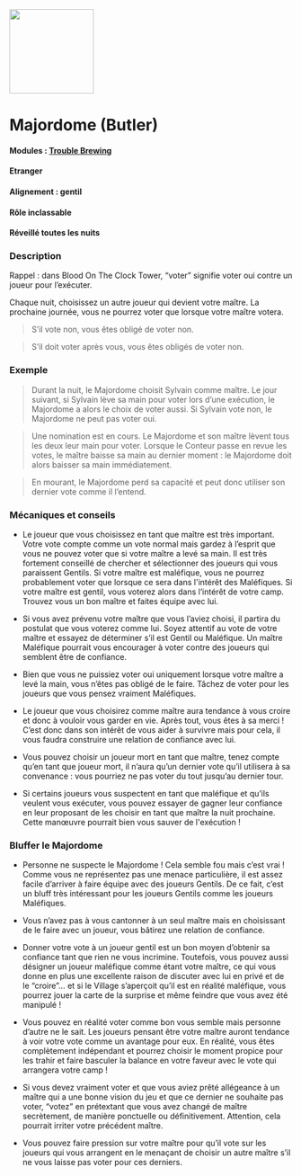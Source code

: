 <img src="https://github.com/brain-academy/wiki/blob/master/public/img/blood-on-the-clocktower/roles/butler.png?raw=true" height="150"> 

# Majordome (Butler)

#### Modules : [Trouble Brewing](https://brain-academy.github.io/wiki/blood-on-the-clocktower/modules/trouble-brewing)
#### Etranger
#### Alignement : gentil
#### Rôle inclassable
#### Réveillé toutes les nuits

### Description

Rappel : dans Blood On The Clock Tower, “voter” signifie voter oui contre un joueur pour l’exécuter.

Chaque nuit, choisissez un autre joueur qui devient votre maître. La prochaine journée, vous ne pourrez voter que lorsque votre maître votera. 
> S’il vote non, vous êtes obligé de voter non.

> S’il doit voter après vous, vous êtes obligés de voter non.


### Exemple
> Durant la nuit, le Majordome choisit Sylvain comme maître. Le jour suivant, si Sylvain lève sa main pour voter lors d’une exécution, le Majordome a alors le choix de voter aussi. Si Sylvain vote non, le Majordome ne peut pas voter oui.

> Une nomination est en cours. Le Majordome et son maître lèvent tous les deux leur main pour voter. Lorsque le Conteur passe en revue les votes, le maître baisse sa main au dernier moment : le Majordome doit alors baisser sa main immédiatement.

> En mourant, le Majordome perd sa capacité et peut donc utiliser son dernier vote comme il l’entend.


### Mécaniques et conseils
- Le joueur que vous choisissez en tant que maître est très important. Votre vote compte comme un vote normal mais gardez à l’esprit que vous ne pouvez voter que si votre maître a levé sa main. Il est très fortement conseillé de chercher et sélectionner des joueurs qui vous paraissent Gentils. Si votre maître est maléfique, vous ne pourrez probablement voter que lorsque ce sera dans l'intérêt des Maléfiques.  Si votre maître est gentil, vous voterez alors dans l’intérêt de votre camp. Trouvez vous un bon maître et faites équipe avec lui.

- Si vous avez prévenu votre maître que vous l’aviez choisi, il partira du postulat que vous voterez comme lui. Soyez attentif au vote de votre maître et essayez de déterminer s’il est Gentil ou Maléfique. Un maître Maléfique pourrait vous encourager à voter contre des joueurs qui semblent être de confiance.

- Bien que vous ne puissiez voter oui uniquement lorsque votre maître a levé la main, vous n’êtes pas obligé de le faire. Tâchez  de voter pour les joueurs que vous pensez vraiment Maléfiques.

- Le joueur que vous choisirez comme maître aura tendance à vous croire et donc à vouloir vous garder en vie. Après tout, vous êtes à sa merci ! C’est donc dans son intérêt de vous aider à survivre mais pour cela, il vous faudra construire une relation de confiance avec lui.

- Vous pouvez choisir un joueur mort en tant que maître, tenez compte qu’en tant que joueur mort, il n’aura qu’un dernier vote qu’il utilisera à sa convenance : vous pourriez ne pas voter du tout jusqu’au dernier tour.

- Si certains joueurs vous suspectent en tant que maléfique et qu’ils veulent vous exécuter, vous pouvez essayer de gagner leur confiance en leur proposant de les choisir en tant que maître la nuit prochaine. Cette manœuvre pourrait bien vous sauver de l'exécution !


### Bluffer le Majordome
- Personne ne suspecte le Majordome ! Cela semble fou mais c’est vrai ! Comme vous ne représentez pas une menace particulière, il est assez facile d’arriver à faire équipe avec des joueurs Gentils. De ce fait, c’est un bluff très intéressant pour les joueurs Gentils comme les joueurs Maléfiques.

- Vous n’avez pas à vous cantonner à un seul maître mais en choisissant de le faire avec un joueur, vous bâtirez une relation de confiance.

- Donner votre vote à un joueur gentil est un bon moyen d’obtenir sa confiance tant que rien ne vous incrimine. Toutefois, vous pouvez aussi désigner un joueur maléfique comme étant votre maître, ce qui vous donne en plus une excellente raison de discuter avec lui en privé et de le “croire”… et si le Village s’aperçoit qu’il est en réalité maléfique, vous pourrez jouer la carte de la surprise et même feindre que vous avez été manipulé !

- Vous pouvez en réalité voter comme bon vous semble mais personne d’autre ne le sait. Les joueurs pensant être votre maître auront tendance à voir votre vote comme un avantage pour eux. En réalité, vous êtes complètement indépendant et pourrez choisir le moment propice pour les trahir et faire basculer la balance en votre faveur avec le vote qui arrangera votre camp !

- Si vous devez vraiment voter et que vous aviez prêté allégeance à un maître qui a une bonne vision du jeu et que ce dernier ne souhaite pas voter, “votez” en prétextant que vous avez changé de maître secrètement, de manière ponctuelle ou définitivement. Attention, cela pourrait irriter votre précédent maître.

- Vous pouvez faire pression sur votre maître pour qu’il vote sur les joueurs qui vous arrangent en le menaçant de choisir un autre maître s’il ne vous laisse pas voter pour ces derniers.
